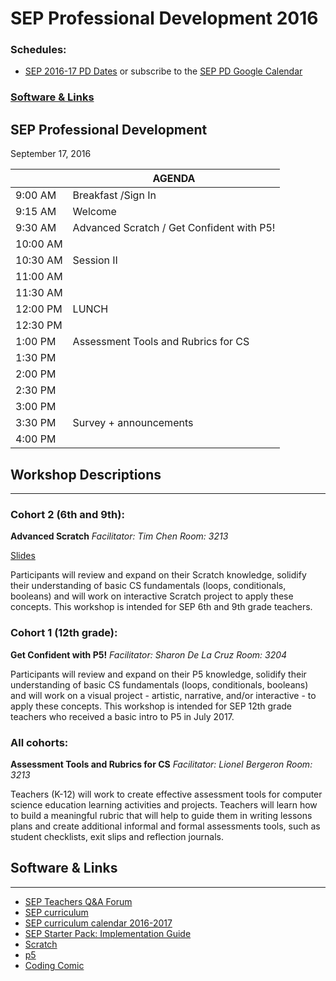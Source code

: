 # SEP Professional Development 2016

### Schedules:
* [SEP 2016-17 PD Dates](https://drive.google.com/open?id=1scIhCYFxiCcKbgI1CG4HbLP8kZ7sSzzJVxxi3erTzkc) or subscribe to the [SEP PD Google Calendar](https://calendar.google.com/calendar/embed?src=strongschools.nyc_p8ub77g79n2k4f4ufi238pjh6k%40group.calendar.google.com&ctz=America/New_York) 

### [Software & Links](#links)

## SEP Professional Development
September 17, 2016

|| AGENDA
| ------| ------------- |
| 9:00 AM |Breakfast /Sign In
9:15 AM |Welcome
9:30 AM |Advanced Scratch / Get Confident with P5!
10:00 AM |
10:30 AM| Session II
11:00 AM |
11:30 AM | 
12:00 PM |LUNCH
12:30 PM |
1:00 PM |Assessment Tools and Rubrics for CS
1:30 PM |
2:00 PM |
2:30 PM |
3:00 PM |
3:30 PM | Survey + announcements
4:00 PM |

## Workshop Descriptions
***
### Cohort 2 (6th and 9th):

**Advanced Scratch**
*Facilitator: Tim Chen*
*Room: 3213*

[Slides](https://docs.google.com/presentation/d/1apIh0ct3ZFODNAictfTj98DhTvqoMIanNVUQh45g6kU/edit?usp=sharing)

Participants will review and expand on their Scratch knowledge, solidify their understanding of basic CS fundamentals (loops, conditionals, booleans) and will work on interactive Scratch project to apply these concepts. This workshop is intended for SEP 6th and 9th grade teachers.

### Cohort 1 (12th grade):

**Get Confident with P5!**
*Facilitator: Sharon De La Cruz*
*Room: 3204*

Participants will review and expand on their P5 knowledge, solidify their understanding of basic CS fundamentals (loops, conditionals, booleans) and will work on a visual project - artistic, narrative, and/or interactive - to apply these concepts. This workshop is intended for SEP 12th grade teachers who received a basic intro to P5 in July 2017.

### All cohorts:

**Assessment Tools and Rubrics for CS**
*Facilitator: Lionel Bergeron*
*Room: 3213*

Teachers (K-12) will work to create effective assessment tools for computer science education learning activities and projects.  Teachers will learn how to build a meaningful rubric that will help to guide them in writing lessons plans and create additional informal and formal assessments tools, such as student checklists, exit slips and reflection journals. 


## <a name="links">Software & Links</a>
***
*   [SEP Teachers Q&A Forum](http://tinyurl.com/septeachers)
*   [SEP curriculum](https://drive.google.com/open?id=0B8D2ft9M8qQCamQwZGpJMEU2TEk)
*   [SEP curriculum calendar 2016-2017](https://docs.google.com/a/strongschools.nyc/document/d/10a8UPH6-v-aoAXGVo1c68VapsTHkJXgzROd6vStX6ZU/edit?usp=sharing)
*   [SEP Starter Pack: Implementation Guide](https://drive.google.com/a/strongschools.nyc/file/d/0B1tN9SuyE6fxOHJOZkxsYURPRHc/view)
*   [Scratch](https://scratch.mit.edu/)
*   [p5](https://p5js.org/)
*   [Coding Comic](http://codingcomic.com/)

